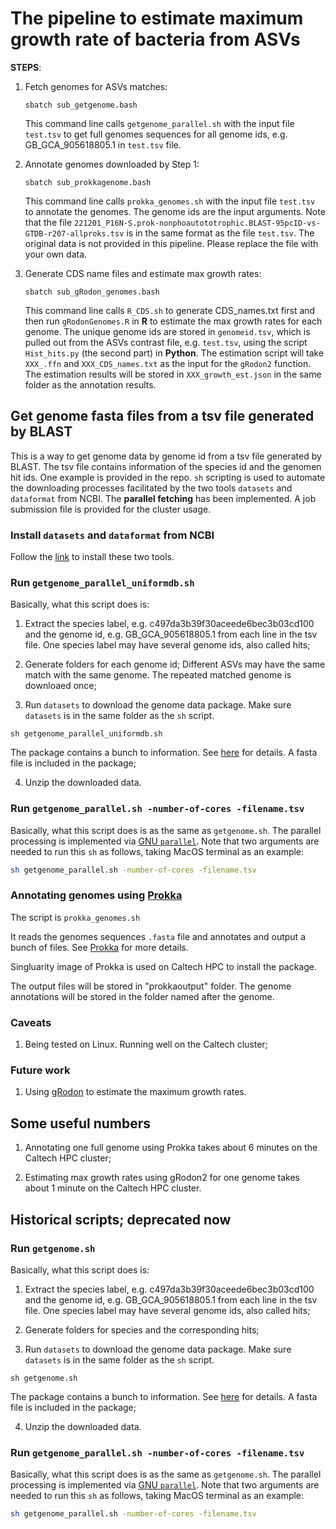 # The pipeline to estimate maximum growth rate of bacteria from ASVs

**STEPS**:

1. Fetch genomes for ASVs matches:

    `sbatch sub_getgenome.bash`

    This command line calls `getgenome_parallel.sh` with the input file `test.tsv` to get full genomes sequences for all genome ids, e.g. GB_GCA_905618805.1 in `test.tsv` file.

2. Annotate genomes downloaded by Step 1:

    `sbatch sub_prokkagenome.bash`

    This command line calls `prokka_genomes.sh` with the input file `test.tsv` to annotate the genomes. The genome ids are the input arguments. Note that the file `221201_P16N-S.prok-nonphoautototrophic.BLAST-95pcID-vs-GTDB-r207-allproks.tsv` is in the same format as the file `test.tsv`. The original data is not provided in this pipeline. Please replace the file with your own data.

3. Generate CDS name files and estimate max growth rates:

    `sbatch sub_gRodon_genomes.bash`

    This command line calls `R_CDS.sh` to generate CDS_names.txt first and then run `gRodonGenomes.R` in **R** to estimate the max growth rates for each genome. The unique genome ids are stored in `genomeid.tsv`, which is pulled out from the ASVs contrast file, e.g. `test.tsv`, using the script `Hist_hits.py` (the second part) in **Python**. The estimation script will take `XXX_.ffn` and `XXX_CDS_names.txt` as the input for the `gRodon2` function. The estimation results will be stored in `XXX_growth_est.json` in the same folder as the annotation results. 

## Get genome fasta files from a tsv file generated by BLAST

This is a way to get genome data by genome id from a tsv file generated by BLAST. The tsv file contains information of the species id and the genomen hit ids. One example is provided in the repo. `sh` scripting is used to automate the downloading processes facilitated by the two tools `datasets` and `dataformat` from NCBI. The **parallel fetching** has been implemented. A job submission file is provided for the cluster usage.

### Install `datasets` and `dataformat` from NCBI

Follow the [link](https://www.ncbi.nlm.nih.gov/datasets/docs/v2/download-and-install/) to install these two tools. 


### Run `getgenome_parallel_uniformdb.sh`

Basically, what this script does is:

1. Extract the species label, e.g. c497da3b39f30aceede6bec3b03cd100 and the genome id, e.g. GB_GCA_905618805.1 from each line in the tsv file. One species label may have several genome ids, also called hits;

2. Generate folders for each genome id; Different ASVs may have the same match with the same genome. The repeated matched genome is downloaed once;

3. Run `datasets` to download the genome data package. Make sure `datasets` is in the same folder as the `sh` script. 

```
sh getgenome_parallel_uniformdb.sh
```

The package contains a bunch to information. See [here](https://www.ncbi.nlm.nih.gov/datasets/docs/v2/reference-docs/data-packages/genome/) for details. A fasta file is included in the package;

4. Unzip the downloaded data. 


### Run `getgenome_parallel.sh -number-of-cores -filename.tsv`

Basically, what this script does is as the same as `getgenome.sh`. The parallel processing is implemented via [GNU `parallel`](https://www.gnu.org/software/parallel/). Note that two arguments are needed to run this `sh` as follows, taking MacOS terminal as an example:

```bash
sh getgenome_parallel.sh -number-of-cores -filename.tsv
```

### Annotating genomes using [Prokka](https://github.com/tseemann/prokka)

The script is `prokka_genomes.sh`

It reads the genomes sequences `.fasta` file and annotates and output a bunch of files. See  [Prokka](https://github.com/tseemann/prokka) for more details.

Singluarity image of Prokka is used on Caltech HPC to install the package. 

The output files will be stored in "prokkaoutput" folder. The genome annotations will be stored in the folder named after the genome. 


### Caveats

1. Being tested on Linux. Running well on the Caltech cluster;


### Future work

1. Using [gRodon](https://github.com/jlw-ecoevo/gRodon2) to estimate the maximum growth rates.

## Some useful numbers

1. Annotating one full genome using Prokka takes about 6 minutes on the Caltech HPC cluster;

2. Estimating max growth rates using gRodon2 for one genome takes about 1 minute on the Caltech HPC cluster.


## Historical scripts; **deprecated now**

### Run `getgenome.sh`

Basically, what this script does is:

1. Extract the species label, e.g. c497da3b39f30aceede6bec3b03cd100 and the genome id, e.g. GB_GCA_905618805.1 from each line in the tsv file. One species label may have several genome ids, also called hits;

2. Generate folders for species and the corresponding hits;

3. Run `datasets` to download the genome data package. Make sure `datasets` is in the same folder as the `sh` script. 

```
sh getgenome.sh
```

The package contains a bunch to information. See [here](https://www.ncbi.nlm.nih.gov/datasets/docs/v2/reference-docs/data-packages/genome/) for details. A fasta file is included in the package;

4. Unzip the downloaded data. 


### Run `getgenome_parallel.sh -number-of-cores -filename.tsv`

Basically, what this script does is as the same as `getgenome.sh`. The parallel processing is implemented via [GNU `parallel`](https://www.gnu.org/software/parallel/). Note that two arguments are needed to run this `sh` as follows, taking MacOS terminal as an example:

```bash
sh getgenome_parallel.sh -number-of-cores -filename.tsv
```


